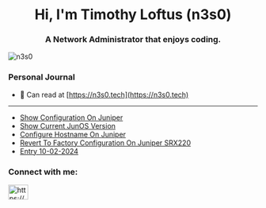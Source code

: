 <h1 align="center">Hi, I'm Timothy Loftus (n3s0)</h1>
<h3 align="center">A Network Administrator that enjoys coding.</h3>

<p align="left"> <img src="https://komarev.com/ghpvc/?username=n3s0&label=Profile%20views&color=0e75b6&style=flat" alt="n3s0" /> </p>

### Personal Journal
- 📝 Can read at [https://n3s0.tech](https://n3s0.tech)
---
<!-- BLOG-POST-LIST:START -->
- [Show Configuration On Juniper](https://www.n3s0.tech/notes/juniper/show-config-juniper/)
- [Show Current JunOS Version](https://www.n3s0.tech/notes/juniper/show-current-junos-version/)
- [Configure Hostname On Juniper](https://www.n3s0.tech/notes/juniper/configure-hostname-on-juniper/)
- [Revert To Factory Configuration On Juniper SRX220](https://www.n3s0.tech/notes/juniper/revert-factory-config-juniper-srx220/)
- [Entry 10-02-2024](https://www.n3s0.tech/entries/20241002/)
<!-- BLOG-POST-LIST:END -->

<h3 align="left">Connect with me:</h3>
<p align="left">
<a href="/https://www.n3s0.tech/index.xml" target="blank"><img align="center" src="https://raw.githubusercontent.com/rahuldkjain/github-profile-readme-generator/master/src/images/icons/Social/rss.svg" alt="https://www.n3s0.tech/index.xml" height="30" width="40" /></a>
</p>

